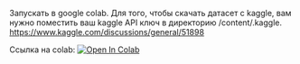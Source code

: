 Запускать в google colab. Для того, чтобы скачать датасет с kaggle, вам нужно поместить ваш kaggle API ключ в директорию /content/.kaggle.
https://www.kaggle.com/discussions/general/51898

Ссылка на colab:
<a target="_blank" href="https://colab.research.google.com/github/vyacheslav-berezhnoy/AI_course/blob/main/simpsons/simpsons_lightning.ipynb">
  <img src="https://colab.research.google.com/assets/colab-badge.svg" alt="Open In Colab"/>
</a>
